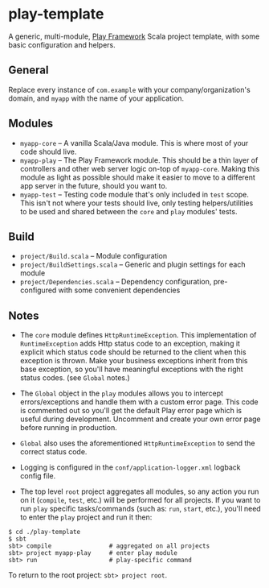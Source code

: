 # play-template

A generic, multi-module, [Play Framework](http://www.playframework.com/) Scala project template, with some basic configuration and helpers.

## General

Replace every instance of `com.example` with your company/organization's domain, and `myapp` with the name of your application.

## Modules

* `myapp-core` – A vanilla Scala/Java module. This is where most of your code should live.
* `myapp-play` – The Play Framework module. This should be a thin layer of controllers and other web server logic on-top of `myapp-core`. Making this module as light as possible should make it easier to move to a different app server in the future, should you want to.
* `myapp-test` – Testing code module that's only included in `test` scope. This isn't not where your tests should live, only testing helpers/utilities to be used and shared between the `core` and `play` modules' tests.

## Build

* `project/Build.scala` – Module configuration
* `project/BuildSettings.scala` – Generic and plugin settings for each module
* `project/Dependencies.scala` – Dependency configuration, pre-configured with some convenient dependencies

## Notes

* The `core` module defines `HttpRuntimeException`. This implementation of `RuntimeException` adds Http status code to an exception, making it explicit which status code should be returned to the client when this exception is thrown. Make your business exceptions inherit from this base exception, so you'll have meaningful exceptions with the right status codes. (see `Global` notes.)

* The `Global` object in the `play` modules allows you to intercept errors/exceptions and handle them with a custom error page. This code is commented out so you'll get the default Play error page  which is useful during development. Uncomment and create your own error page before running in production.

* `Global` also uses the aforementioned `HttpRuntimeException` to send the correct status code.

* Logging is configured in the `conf/application-logger.xml` logback config file.

* The top level `root` project aggregates all modules, so any action you run on it (`compile`, `test`, etc.) will be performed for all projects. If you want to run `play` specific tasks/commands (such as: `run`, `start`, etc.), you'll need to enter the `play` project and run it then:

```
$ cd ./play-template
$ sbt
sbt> compile                # aggregated on all projects
sbt> project myapp-play     # enter play module
sbt> run                    # play-specific command
```

 To return to the root project: `sbt> project root`.
